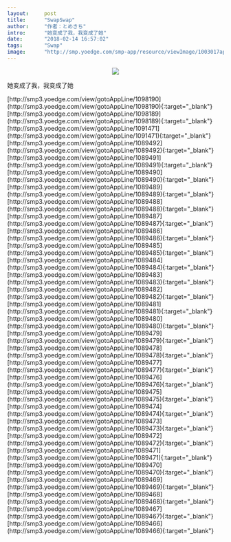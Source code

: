 ```yaml
---
layout:     post
title:      "SwapSwap"
author:     "作者：とめきち"
intro:      "她变成了我，我变成了她"
date:       "2018-02-14 16:57:02"
tags:       "Swap"
image:      "http://smp.yoedge.com/smp-app/resource/viewImage/1003017appline.png"
---
```

<div style="text-align: center">
<p><img src="http://smp.yoedge.com/smp-app/resource/viewImage/1003017appline.png"/></p>
</div>
<p class="post-meta">
<span>她变成了我，我变成了她</span>
</p>
[http://smp3.yoedge.com/view/gotoAppLine/1098190](http://smp3.yoedge.com/view/gotoAppLine/1098190){:target="_blank"}
[http://smp3.yoedge.com/view/gotoAppLine/1098189](http://smp3.yoedge.com/view/gotoAppLine/1098189){:target="_blank"}
[http://smp3.yoedge.com/view/gotoAppLine/1091471](http://smp3.yoedge.com/view/gotoAppLine/1091471){:target="_blank"}
[http://smp3.yoedge.com/view/gotoAppLine/1089492](http://smp3.yoedge.com/view/gotoAppLine/1089492){:target="_blank"}
[http://smp3.yoedge.com/view/gotoAppLine/1089491](http://smp3.yoedge.com/view/gotoAppLine/1089491){:target="_blank"}
[http://smp3.yoedge.com/view/gotoAppLine/1089490](http://smp3.yoedge.com/view/gotoAppLine/1089490){:target="_blank"}
[http://smp3.yoedge.com/view/gotoAppLine/1089489](http://smp3.yoedge.com/view/gotoAppLine/1089489){:target="_blank"}
[http://smp3.yoedge.com/view/gotoAppLine/1089488](http://smp3.yoedge.com/view/gotoAppLine/1089488){:target="_blank"}
[http://smp3.yoedge.com/view/gotoAppLine/1089487](http://smp3.yoedge.com/view/gotoAppLine/1089487){:target="_blank"}
[http://smp3.yoedge.com/view/gotoAppLine/1089486](http://smp3.yoedge.com/view/gotoAppLine/1089486){:target="_blank"}
[http://smp3.yoedge.com/view/gotoAppLine/1089485](http://smp3.yoedge.com/view/gotoAppLine/1089485){:target="_blank"}
[http://smp3.yoedge.com/view/gotoAppLine/1089484](http://smp3.yoedge.com/view/gotoAppLine/1089484){:target="_blank"}
[http://smp3.yoedge.com/view/gotoAppLine/1089483](http://smp3.yoedge.com/view/gotoAppLine/1089483){:target="_blank"}
[http://smp3.yoedge.com/view/gotoAppLine/1089482](http://smp3.yoedge.com/view/gotoAppLine/1089482){:target="_blank"}
[http://smp3.yoedge.com/view/gotoAppLine/1089481](http://smp3.yoedge.com/view/gotoAppLine/1089481){:target="_blank"}
[http://smp3.yoedge.com/view/gotoAppLine/1089480](http://smp3.yoedge.com/view/gotoAppLine/1089480){:target="_blank"}
[http://smp3.yoedge.com/view/gotoAppLine/1089479](http://smp3.yoedge.com/view/gotoAppLine/1089479){:target="_blank"}
[http://smp3.yoedge.com/view/gotoAppLine/1089478](http://smp3.yoedge.com/view/gotoAppLine/1089478){:target="_blank"}
[http://smp3.yoedge.com/view/gotoAppLine/1089477](http://smp3.yoedge.com/view/gotoAppLine/1089477){:target="_blank"}
[http://smp3.yoedge.com/view/gotoAppLine/1089476](http://smp3.yoedge.com/view/gotoAppLine/1089476){:target="_blank"}
[http://smp3.yoedge.com/view/gotoAppLine/1089475](http://smp3.yoedge.com/view/gotoAppLine/1089475){:target="_blank"}
[http://smp3.yoedge.com/view/gotoAppLine/1089474](http://smp3.yoedge.com/view/gotoAppLine/1089474){:target="_blank"}
[http://smp3.yoedge.com/view/gotoAppLine/1089473](http://smp3.yoedge.com/view/gotoAppLine/1089473){:target="_blank"}
[http://smp3.yoedge.com/view/gotoAppLine/1089472](http://smp3.yoedge.com/view/gotoAppLine/1089472){:target="_blank"}
[http://smp3.yoedge.com/view/gotoAppLine/1089471](http://smp3.yoedge.com/view/gotoAppLine/1089471){:target="_blank"}
[http://smp3.yoedge.com/view/gotoAppLine/1089470](http://smp3.yoedge.com/view/gotoAppLine/1089470){:target="_blank"}
[http://smp3.yoedge.com/view/gotoAppLine/1089469](http://smp3.yoedge.com/view/gotoAppLine/1089469){:target="_blank"}
[http://smp3.yoedge.com/view/gotoAppLine/1089468](http://smp3.yoedge.com/view/gotoAppLine/1089468){:target="_blank"}
[http://smp3.yoedge.com/view/gotoAppLine/1089467](http://smp3.yoedge.com/view/gotoAppLine/1089467){:target="_blank"}
[http://smp3.yoedge.com/view/gotoAppLine/1089466](http://smp3.yoedge.com/view/gotoAppLine/1089466){:target="_blank"}


